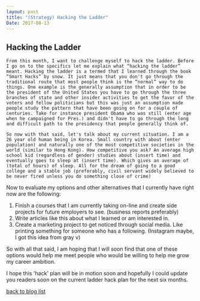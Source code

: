 ```yaml
---
layout: post
title: "(Strategy) Hacking the Ladder"
Date: 2017-08-13
---
```


Hacking the Ladder
-------------------

	From this month, I want to challenge myself to hack the ladder. Before I go on to the specifics let me explain what “hacking the ladder” meant. Hacking the ladder is a termed that I learned through the book “Smart Hacks” by snow. It just means that you don't go through the traditional route that most people think is the “normal” way to do things. One example is the generally assumption that in order to be the president of the United States you have to go through the three branches of state and other insider activities to get the favor of the voters and fellow politicians but this was just an assumption made people study the pattern that have been going on for a couple of centuries. Take for instance president Obama who was still (enter age when he campaigned for Pres.) and didn't have to go through the long and difficult path to the presidency that people generally think of.

	So now with that said, let's talk about my current situation. I am a 26 year old human being in Korea. Small country with about (enter population) and naturally one of the most competitive societies in the world (similar to Hong Kong). How competitive you ask? An average high school kid (regardless of gender) studies about (insert time) and eventually goes to sleep at (insert time). Which gives an average of (total of hours) of sleep. All for the dream of going to a good college and a stable job (preferably, civil servant widely believed to be never fired unless you do something close of crime)
	
Now to evaluate my options and other alternatives that I currently have right now are the following:

1. Finish a courses that I am currently taking on-line and create side projects for future employers to see. (business reports preferably)
2. Write articles like this about what I learned or am interested in.
3. Create a marketing project to get noticed through social media. Like printing something for someone who has a following. (Instagram maybe, I got this idea from gray v)

So with all that said, I am hoping that I will soon find that one of these options would help me meet people who would be willing to help me grow my career ambition. 

I hope this 'hack' plan will be in motion soon and hopefully I could update you readers soon on the current ladder hack plan for the next six months.


<a href="https://iksunglee.github.io/blog/"> back to blog list </a>
